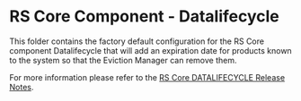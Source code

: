 # RS Core Component - Datalifecycle

This folder contains the factory default configuration for the RS Core component Datalifecycle that will add an expiration date for products known to the system so that the Eviction Manager can remove them.

For more information please refer to the [RS Core DATALIFECYCLE Release Notes](./doc/ReleaseNote.md).
